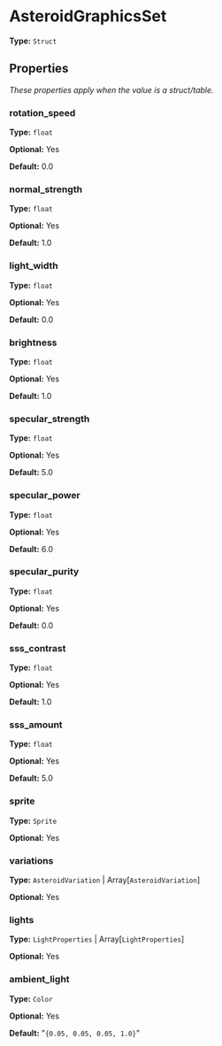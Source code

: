 # AsteroidGraphicsSet

**Type:** `Struct`

## Properties

*These properties apply when the value is a struct/table.*

### rotation_speed

**Type:** `float`

**Optional:** Yes

**Default:** 0.0

### normal_strength

**Type:** `float`

**Optional:** Yes

**Default:** 1.0

### light_width

**Type:** `float`

**Optional:** Yes

**Default:** 0.0

### brightness

**Type:** `float`

**Optional:** Yes

**Default:** 1.0

### specular_strength

**Type:** `float`

**Optional:** Yes

**Default:** 5.0

### specular_power

**Type:** `float`

**Optional:** Yes

**Default:** 6.0

### specular_purity

**Type:** `float`

**Optional:** Yes

**Default:** 0.0

### sss_contrast

**Type:** `float`

**Optional:** Yes

**Default:** 1.0

### sss_amount

**Type:** `float`

**Optional:** Yes

**Default:** 5.0

### sprite

**Type:** `Sprite`

**Optional:** Yes

### variations

**Type:** `AsteroidVariation` | Array[`AsteroidVariation`]

**Optional:** Yes

### lights

**Type:** `LightProperties` | Array[`LightProperties`]

**Optional:** Yes

### ambient_light

**Type:** `Color`

**Optional:** Yes

**Default:** "`{0.05, 0.05, 0.05, 1.0}`"

